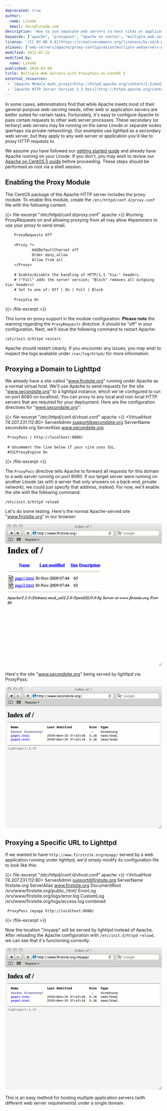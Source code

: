 ```yaml
---
deprecated: true
author:
  name: Linode
  email: docs@linode.com
description: 'How to use separate web servers to host sites or applications using ProxyPass with Apache.'
keywords: ["apache", "proxypass", "apache on centos", "multiple web servers"]
license: '[CC BY-ND 4.0](https://creativecommons.org/licenses/by-nd/4.0)'
aliases: ['web-servers/apache/proxy-configuration/multiple-webservers-proxypass-centos-5/']
modified: 2011-07-22
modified_by:
  name: Linode
published: 2010-02-04
title: Multiple Web Servers with ProxyPass on CentOS 5
external_resources:
 - '[Apache Module mod\_proxy](http://httpd.apache.org/content/2.2/mod/mod_proxy.html)'
 - '[Apache HTTP Server Version 2.2 Docs](http://httpd.apache.org/content/2.2/)'
---
```


In some cases, administrators find that while Apache meets most of their general-purpose web-serving needs, other web or application servers are better suited for certain tasks. Fortunately, it's easy to configure Apache to pass certain requests to other web server processes. These secondary (or tertiary) web servers may be running on the same Linode or separate nodes (perhaps via private networking). Our examples use lighttpd as a secondary web server, but they apply to any web server or application you'd like to proxy HTTP requests to.

We assume you have followed our [getting started guide](/content/getting-started/) and already have Apache running on your Linode. If you don't, you may wish to review our [Apache on CentOS 5 guide](/content/web-servers/apache/installation/centos-5) before proceeding. These steps should be performed as root via a shell session.

## Enabling the Proxy Module

The CentOS package of the Apache HTTP server includes the proxy module. To enable this module, create the `/etc/httpd/conf.d/proxy.conf` file with the following content.

{{< file-excerpt "/etc/httpd/conf.d/proxy.conf" apache >}}
<IfModule mod_proxy.c>
        #turning ProxyRequests on and allowing proxying from all may allow
        #spammers to use your proxy to send email.

        ProxyRequests Off

        <Proxy *>
                AddDefaultCharset off
                Order deny,allow
                Allow from all
        </Proxy>

        # Enable/disable the handling of HTTP/1.1 "Via:" headers.
        # ("Full" adds the server version; "Block" removes all outgoing Via: headers)
        # Set to one of: Off | On | Full | Block

        ProxyVia On
</IfModule>

{{< /file-excerpt >}}


This turns on proxy support in the module configuration. **Please note** the warning regarding the `ProxyRequests` directive. It should be "off" in your configuration. Next, we'll issue the following command to restart Apache:

    /etc/init.d/httpd restart

Apache should restart cleanly. If you encounter any issues, you may wish to inspect the logs available under `/var/log/httpd/` for more information.

## Proxying a Domain to Lighttpd

We already have a site called "www.firstsite.org" running under Apache as a normal virtual host. We'll use Apache to send requests for the site "www.secondsite.org" to a lighttpd instance, which we've configured to run on port 8080 on localhost. You can proxy to any local and non-local HTTP servers that are required for your deployment. Here are the configuration directives for "www.secondsite.org":

{{< file-excerpt "/etc/httpd/conf.d/vhost.conf" apache >}}
<VirtualHost 74.207.231.112:80>
     ServerAdmin support@secondsite.org
     ServerName secondsite.org
     ServerAlias www.secondsite.org

     ProxyPass / http://localhost:8080/

     # Uncomment the line below if your site uses SSL.
     #SSLProxyEngine On
</VirtualHost>

{{< /file-excerpt >}}


The `ProxyPass` directive tells Apache to forward all requests for this domain to a web server running on port 8080. If our target server were running on another Linode (as with a server that only answers on a back-end, private network), we could just specify that address, instead. For now, we'll enable the site with the following command:

    /etc/init.d/httpd reload

Let's do some testing. Here's the normal Apache-served site "www.firstsite.org" in our browser:

[![Website running under Apache on CentOS 5.](/content/assets/208-proxypass-apache-site.png)](/content/assets/208-proxypass-apache-site.png)

Here's the site "www.secondsite.org" being served by lighttpd via ProxyPass:

[![Website running under Lighttpd on CentOS 5.](/content/assets/209-proxypass-lighttpd-site.png)](/content/assets/209-proxypass-lighttpd-site.png)

## Proxying a Specific URL to Lighttpd

If we wanted to have `http://www.firstsite.org/myapp/` served by a web application running under lighttpd, we'd simply modify its configuration file to look like this:

{{< file-excerpt "/etc/httpd/conf.d/vhost.conf" apache >}}
<VirtualHost 74.207.231.112:80>
     ServerAdmin support@firstsite.org
     ServerName firstsite.org
     ServerAlias www.firstsite.org
     DocumentRoot /srv/www/firstsite.org/public_html/
     ErrorLog /srv/www/firstsite.org/logs/error.log
     CustomLog /srv/www/firstsite.org/logs/access.log combined

     ProxyPass /myapp http://localhost:8080/
</VirtualHost>

{{< /file-excerpt >}}


Now the location "/myapp" will be served by lighttpd instead of Apache. After reloading the Apache configuration with `/etc/init.d/httpd reload`, we can see that it's functioning correctly:

[![Web application running under a directory via lighttpd on Debian 5 (Lenny).](/content/assets/210-proxypass-lighttpd-directory.png)](/content/assets/210-proxypass-lighttpd-directory.png)

This is an easy method for hosting multiple application servers (with different web server requirements) under a single domain.
